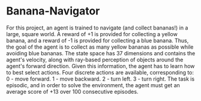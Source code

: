 # Banana-Navigator
For this project, an agent is trained to navigate (and collect bananas!) in a large, square world. A reward of +1 is provided for collecting a yellow banana, and a reward of -1 is provided for collecting a blue banana. Thus, the goal of the agent is to collect as many yellow bananas as possible while avoiding blue bananas.  The state space has 37 dimensions and contains the agent's velocity, along with ray-based perception of objects around the agent's forward direction. Given this information, the agent has to learn how to best select actions. Four discrete actions are available, corresponding to:  0 - move forward. 1 - move backward. 2 - turn left. 3 - turn right.  The task is episodic, and in order to solve the environment, the agent must get an average score of +13 over 100 consecutive episodes.
